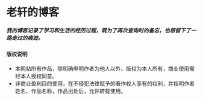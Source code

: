 老轩的博客
==========

##### 我的博客记录了学习和生活的经历过程，既为了再次查询时的备忘，也想留下了一路走过的痕迹。

#### 版权说明

* 本网站所有作品，除明确申明作者为他人以外，版权为本人所有，商业使用需经本人授权同意。
* 非商业盈利目的使用，在不侵犯法律赋予的著作权人享有的权利，并指明作者姓名、作品名称，作品出处后，允许转载使用。
